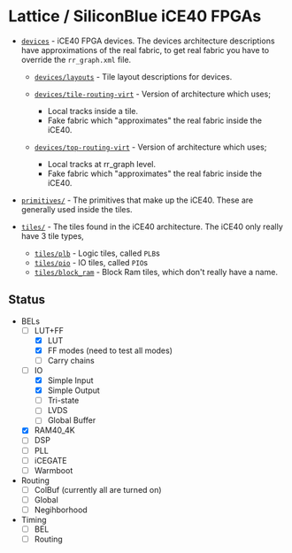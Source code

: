 # Lattice / SiliconBlue iCE40 FPGAs

 * [`devices`](devices) - iCE40 FPGA devices. The devices architecture
   descriptions have approximations of the real fabric, to get real fabric you
   have to override the `rr_graph.xml` file.

   * [`devices/layouts`](devices/layouts) - Tile layout descriptions for devices.

   * [`devices/tile-routing-virt`](devices/tile-routing-virt) - Version of
     architecture which uses;
      * Local tracks inside a tile.
      * Fake fabric which "approximates" the real fabric inside the iCE40.

   * [`devices/top-routing-virt`](devices/top-routing-virt) - Version of
     architecture which uses;
      * Local tracks at rr_graph level.
      * Fake fabric which "approximates" the real fabric inside the iCE40.

 * [`primitives/`](primitives) - The primitives that make up the iCE40. These
   are generally used inside the tiles.

 * [`tiles/`](tiles) - The tiles found in the iCE40 architecture. The iCE40
   only really have 3 tile types,
    - [`tiles/plb`](tiles/plb) - Logic tiles, called `PLB`s
    - [`tiles/pio`](tiles/pio) - IO tiles, called `PIO`s
    - [`tiles/block_ram`](tiles/block_ram) - Block Ram tiles, which don't
      really have a name.

## Status
 - BELs
   - [ ] LUT+FF
     - [X] LUT
     - [X] FF modes (need to test all modes)
     - [ ] Carry chains
   - [ ] IO
     - [X] Simple Input
     - [X] Simple Output
     - [ ] Tri-state
     - [ ] LVDS
     - [ ] Global Buffer
   - [X] RAM40_4K
   - [ ] DSP
   - [ ] PLL
   - [ ] iCEGATE
   - [ ] Warmboot
 - Routing
   - [ ] ColBuf (currently all are turned on)
   - [ ] Global
   - [ ] Negihborhood
 - Timing
   - [ ] BEL
   - [ ] Routing
